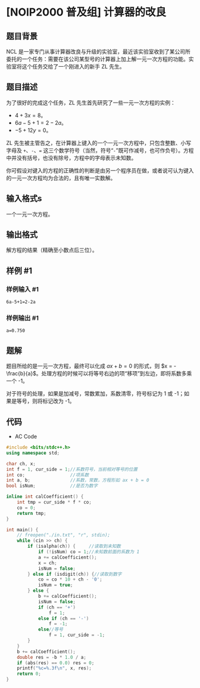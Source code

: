 # [NOIP2000 普及组] 计算器的改良

## 题目背景

NCL 是一家专门从事计算器改良与升级的实验室，最近该实验室收到了某公司所委托的一个任务：需要在该公司某型号的计算器上加上解一元一次方程的功能。实验室将这个任务交给了一个刚进入的新手 ZL 先生。

## 题目描述

为了很好的完成这个任务，ZL 先生首先研究了一些一元一次方程的实例：

- $4+3x=8$。
- $6a-5+1=2-2a$。
- $-5+12y=0$。

ZL 先生被主管告之，在计算器上键入的一个一元一次方程中，只包含整数、小写字母及 `+`、`-`、`=` 这三个数学符号（当然，符号“`-`”既可作减号，也可作负号）。方程中并没有括号，也没有除号，方程中的字母表示未知数。

你可假设对键入的方程的正确性的判断是由另一个程序员在做，或者说可认为键入的一元一次方程均为合法的，且有唯一实数解。

## 输入格式s

一个一元一次方程。

## 输出格式

解方程的结果（精确至小数点后三位）。

## 样例 #1

### 样例输入 #1

```
6a-5+1=2-2a
```

### 样例输出 #1

```
a=0.750
```

## 题解

题目所给的是一元一次方程，最终可以化成 $ax + b = 0$ 的形式，则 $x = -\frac{b}{a}$。处理方程的时候可以将等号右边的项“移项”到左边，即将系数多乘一个 -1。

对于符号的处理，如果是加减号，常数累加，系数清零，符号标记为 1 或 -1；如果是等号，则将标记改为 -1。

## 代码

- AC Code

```c++
#include <bits/stdc++.h>
using namespace std;

char ch, x;
int f = 1, cur_side = 1;//系数符号，当前相对等号的位置
int co;                 //项系数
int a, b;               //系数，常数，方程形如 ax + b = 0
bool isNum;             //是否为数字

inline int calCoefficient() {
    int tmp = cur_side * f * co;
    co = 0;
    return tmp;
}

int main() {
    // freopen("./in.txt", "r", stdin);
    while (cin >> ch) {
        if (isalpha(ch)) {     //读取到未知数
            if (!isNum) co = 1;//未知数前面的系数为 1
            a += calCoefficient();
            x = ch;
            isNum = false;
        } else if (isdigit(ch)) {//读取到数字
            co = co * 10 + ch - '0';
            isNum = true;
        } else {
            b += calCoefficient();
            isNum = false;
            if (ch == '+')
                f = 1;
            else if (ch == '-')
                f = -1;
            else//等号
                f = 1, cur_side = -1;
        }
    }
    b += calCoefficient();
    double res = -b * 1.0 / a;
    if (abs(res) == 0.0) res = 0;
    printf("%c=%.3f\n", x, res);
    return 0;
}
```
